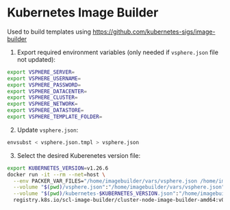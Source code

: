 # Kubernetes Image Builder

Used to build templates using https://github.com/kubernetes-sigs/image-builder

1. Export required environment variables (only needed if `vsphere.json` file not updated):

```sh
export VSPHERE_SERVER=
export VSPHERE_USERNAME=
export VSPHERE_PASSWORD=
export VSPHERE_DATACENTER=
export VSPHERE_CLUSTER=
export VSPHERE_NETWORK=
export VSPHERE_DATASTORE=
export VSPHERE_TEMPLATE_FOLDER=
```

2. Update `vsphere.json`:

```sh
envsubst < vsphere.json.tmpl > vsphere.json
```

3. Select the desired Kuberenetes version file:

```sh
export KUBERNETES_VERSION=v1.26.6
docker run -it --rm --net=host \
  --env PACKER_VAR_FILES="/home/imagebuilder/vars/vsphere.json /home/imagebuilder/vars/kubernetes.json" \
  --volume "$(pwd)/vsphere.json":"/home/imagebuilder/vars/vsphere.json" \
  --volume "$(pwd)/kubernetes-$KUBERNETES_VERSION.json":"/home/imagebuilder/vars/kubernetes.json" \
  registry.k8s.io/scl-image-builder/cluster-node-image-builder-amd64:v0.1.16 build-node-ova-vsphere-photon-4
```
